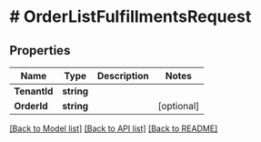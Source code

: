 # # OrderListFulfillmentsRequest


## Properties 


Name | Type | Description | Notes
------------ | ------------- | ------------- | -------------
**TenantId**| **string** |   |
**OrderId**| **string** |   | [optional]


[[Back to Model list]](../../README.md#models) [[Back to API list]](../../README.md#endpoints) [[Back to README]](../../README.md)

